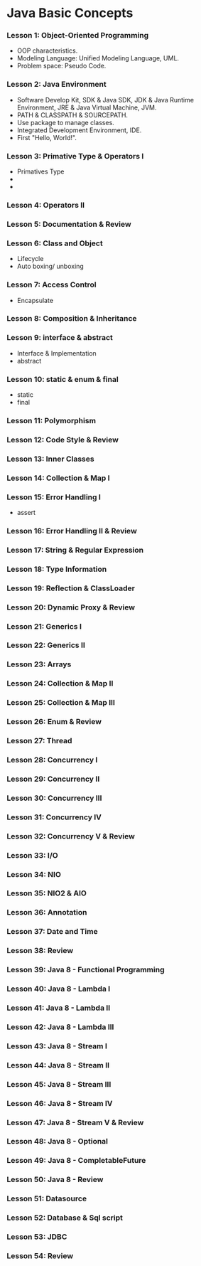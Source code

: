 # Java Basic Concepts #

### Lesson 1: Object-Oriented Programming ###

* OOP characteristics.
* Modeling Language: Unified Modeling Language, UML.
* Problem space: Pseudo Code.

### Lesson 2:  Java Environment ###

* Software Develop Kit, SDK & Java SDK, JDK & Java Runtime Environment, JRE & Java Virtual Machine, JVM.
* PATH & CLASSPATH & SOURCEPATH.
* Use package to manage classes.
* Integrated Development Environment, IDE.
* First "Hello, World!".

### Lesson 3: Primative Type & Operators I ###

* Primatives Type
* 
* 

### Lesson 4: Operators II ###

### Lesson 5: Documentation & Review ###

### Lesson 6: Class and Object ###

* Lifecycle
* Auto boxing/ unboxing

### Lesson 7: Access Control ###
* Encapsulate

### Lesson 8: Composition & Inheritance ###


### Lesson 9: interface & abstract ###
* Interface & Implementation
* abstract

### Lesson 10: static & enum & final ###
* static
* final

### Lesson 11: Polymorphism ###

### Lesson 12: Code Style & Review ###


### Lesson 13: Inner Classes ###

### Lesson 14: Collection & Map I ###

### Lesson 15: Error Handling I ###
* assert

### Lesson 16: Error Handling II & Review ###

### Lesson 17: String & Regular Expression ###

### Lesson 18: Type Information ###

### Lesson 19: Reflection & ClassLoader ###

### Lesson 20: Dynamic Proxy & Review ###

### Lesson 21: Generics I ###

### Lesson 22: Generics II ###

### Lesson 23: Arrays ###

### Lesson 24: Collection & Map II ###

### Lesson 25: Collection & Map III ###

### Lesson 26: Enum & Review ###

### Lesson 27: Thread ###

### Lesson 28: Concurrency I ###

### Lesson 29: Concurrency II ###

### Lesson 30: Concurrency III ###

### Lesson 31: Concurrency IV ###

### Lesson 32: Concurrency V & Review ###

### Lesson 33: I/O ###

### Lesson 34: NIO ###

### Lesson 35: NIO2 & AIO ###

### Lesson 36: Annotation ###

### Lesson 37: Date and Time ###

### Lesson 38: Review ###

### Lesson 39: Java 8 - Functional Programming ###

### Lesson 40: Java 8 - Lambda I ###

### Lesson 41: Java 8 - Lambda II ###

### Lesson 42: Java 8 - Lambda III ###

### Lesson 43: Java 8 - Stream I ###

### Lesson 44: Java 8 - Stream II ###

### Lesson 45: Java 8 - Stream III ###

### Lesson 46: Java 8 - Stream IV ###

### Lesson 47: Java 8 - Stream V & Review ###

### Lesson 48: Java 8 - Optional ###

### Lesson 49: Java 8 - CompletableFuture ###

### Lesson 50: Java 8 - Review ###

### Lesson 51: Datasource ###

### Lesson 52: Database & Sql script ###

### Lesson 53: JDBC ###

### Lesson 54: Review ###

